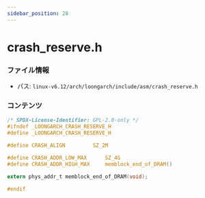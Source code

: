 ```yaml
---
sidebar_position: 28
---
```

# crash_reserve.h

### ファイル情報

- パス: `linux-v6.12/arch/loongarch/include/asm/crash_reserve.h`

### コンテンツ

```h
/* SPDX-License-Identifier: GPL-2.0-only */
#ifndef _LOONGARCH_CRASH_RESERVE_H
#define _LOONGARCH_CRASH_RESERVE_H

#define CRASH_ALIGN			SZ_2M

#define CRASH_ADDR_LOW_MAX		SZ_4G
#define CRASH_ADDR_HIGH_MAX		memblock_end_of_DRAM()

extern phys_addr_t memblock_end_of_DRAM(void);

#endif

```
